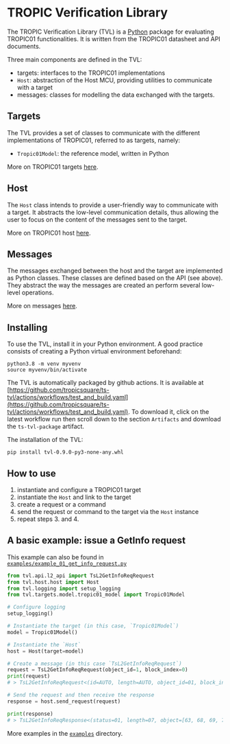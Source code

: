 # TROPIC Verification Library

The TROPIC Verification Library (TVL) is a [Python](https://www.python.org/)
package for evaluating TROPIC01 functionalities.
It is written from the TROPIC01 datasheet and API documents.

Three main components are defined in the TVL:
- targets: interfaces to the TROPIC01 implementations
- `Host`: abstraction of the Host MCU, providing utilities to communicate with a target
- messages: classes for modelling the data exchanged with the targets.

## Targets
The TVL provides a set of classes to communicate with the different implementations
of TROPIC01, referred to as targets, namely:

- `Tropic01Model`: the reference model, written in Python

More on TROPIC01 targets [here](./tvl/targets/README.md).

## Host
The `Host` class intends to provide a user-friendly way to communicate with a
target. It abstracts the low-level communication details, thus allowing the user
to focus on the content of the messages sent to the target.

More on TROPIC01 host [here](./tvl/host/README.md).

## Messages
The messages exchanged between the host and the target are implemented as Python
classes. These classes are defined based on the API (see above).
They abstract the way the messages are created an perform several low-level
operations.

More on messages [here](./tvl/messages/README.md).

## Installing

To use the TVL, install it in your Python environment.
A good practice consists of creating a Python virtual environment beforehand:

```shell
python3.8 -m venv myvenv
source myvenv/bin/activate
```

The TVL is automatically packaged by github actions. It is available at
[https://github.com/tropicsquare/ts-tvl/actions/workflows/test_and_build.yaml](https://github.com/tropicsquare/ts-tvl/actions/workflows/test_and_build.yaml).
To download it, click on the latest workflow run then scroll down
to the section `Artifacts` and download the `ts-tvl-package` artifact.

The installation of the TVL:

```shell
pip install tvl-0.9.0-py3-none-any.whl
```

## How to use

1. instantiate and configure a TROPIC01 target
2. instantiate the `Host` and link to the target
3. create a request or a command
4. send the request or command to the target via the `Host` instance
5. repeat steps 3. and 4.

## A basic example: issue a GetInfo request

This example can also be found in
[`examples/example_01_get_info_request.py`](examples/example_01_get_info_request.py)

```python
from tvl.api.l2_api import TsL2GetInfoReqRequest
from tvl.host.host import Host
from tvl.logging import setup_logging
from tvl.targets.model.tropic01_model import Tropic01Model

# Configure logging
setup_logging()

# Instantiate the target (in this case, `Tropic01Model`)
model = Tropic01Model()

# Instantiate the `Host`
host = Host(target=model)

# Create a message (in this case `TsL2GetInfoReqRequest`)
request = TsL2GetInfoReqRequest(object_id=1, block_index=0)
print(request)
# > TsL2GetInfoReqRequest<(id=AUTO, length=AUTO, object_id=01, block_index=00, crc=AUTO)

# Send the request and then receive the response
response = host.send_request(request)

print(response)
# > TsL2GetInfoReqResponse<(status=01, length=07, object=[63, 68, 69, 70, 5f, 69, 64], crc=f253)
```

More examples in the [`examples`](examples/) directory.
